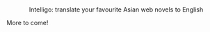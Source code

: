 <div align="center">
    <br/>
    <p>Intelligo: translate your favourite Asian web novels to English</p>
</div>

More to come!